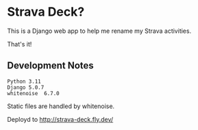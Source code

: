 # Strava Deck? 

This is a Django web app to help me rename my Strava activities.

That's it!

## Development Notes

```
Python 3.11
Django 5.0.7
whitenoise  6.7.0
```

Static files are handled by whitenoise. 

Deployd to http://strava-deck.fly.dev/

